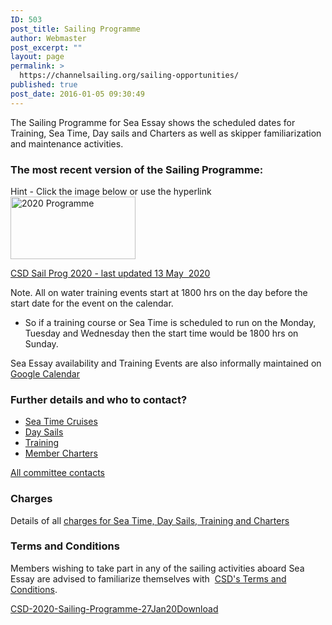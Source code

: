 ```yaml
---
ID: 503
post_title: Sailing Programme
author: Webmaster
post_excerpt: ""
layout: page
permalink: >
  https://channelsailing.org/sailing-opportunities/
published: true
post_date: 2016-01-05 09:30:49
---
```

<p>The Sailing Programme for Sea Essay shows the scheduled dates for Training, Sea Time, Day sails and Charters as well as skipper familiarization and maintenance activities.</p>
<h3>The most recent version of the Sailing Programme:</h3>
<p>Hint - Click the image below or use the hyperlink<br /><a href="https://channelsailing.org/wp-content/uploads/2020/05/CSD-2020-Sailing-Programme-24Apr20.pdf"><img class="alignnone wp-image-840 size-full" src="https://channelsailing.org/wp-content/uploads/2015/12/2016-programme-e1452621698306.png" alt="2020 Programme" width="200" height="100" /></a></p>
<p><a href="https://channelsailing.org/wp-content/uploads/2020/05/CSD-2020-Sailing-Programme-24Apr20.pdf">CSD Sail Prog 2020 - last updated 13 May  2020</a></p>
<p>Note. All on water training events start at 1800 hrs on the day before the start date for the event on the calendar.</p>
<ul>
<li>So if a training course or Sea Time is scheduled to run on the Monday, Tuesday and Wednesday then the start time would be 1800 hrs on Sunday.</li>
</ul>
<p>Sea Essay availability and Training Events are also informally maintained on <a href="https://channelsailing.org/2018/03/02/csd-calendar/">Google Calendar</a></p>
<h3>Further details and who to contact?</h3>
<ul>
<li><a href="//channelsailing.org/sea-time-cruises/">Sea Time Cruises</a></li>
<li><a href="//channelsailing.org/day-sails/">Day Sails</a></li>
<li><a href="//channelsailing.org/training/">Training</a></li>
<li><a href="//channelsailing.org/charters/">Member Charters</a></li>
</ul>
<p><a href="//channelsailing.org/contacts/">All committee contacts</a></p>
<h3>Charges</h3>
<p>Details of all <a href="https://channelsailing.wordpress.com/charges/">charges for Sea Time, Day Sails, Training and Charters</a></p>
<h3>Terms and Conditions</h3>
<p>Members wishing to take part in any of the sailing activities aboard Sea Essay are advised to familiarize themselves with  <a href="https://channelsailing.wordpress.com/terms-conditions/">CSD's Terms and Conditions</a>.</p>

<!-- wp:media-text -->
<div class="wp-block-media-text alignwide"><figure class="wp-block-media-text__media"></figure><div class="wp-block-media-text__content"><!-- wp:paragraph {"placeholder":"Content…","fontSize":"large"} -->
<p class="has-large-font-size"></p>
<!-- /wp:paragraph --></div></div>
<!-- /wp:media-text -->

<!-- wp:file {"id":2656,"href":"https://channelsailing.org/wp-content/uploads/2020/01/CSD-2020-Sailing-Programme-27Jan20.pdf"} -->
<div class="wp-block-file"><a href="https://channelsailing.org/wp-content/uploads/2020/01/CSD-2020-Sailing-Programme-27Jan20.pdf">CSD-2020-Sailing-Programme-27Jan20</a><a href="https://channelsailing.org/wp-content/uploads/2020/01/CSD-2020-Sailing-Programme-27Jan20.pdf" class="wp-block-file__button" download>Download</a></div>
<!-- /wp:file -->

<!-- wp:paragraph -->
<p></p>
<!-- /wp:paragraph -->

<!-- wp:image -->
<figure class="wp-block-image"><img alt=""/></figure>
<!-- /wp:image -->

<!-- wp:image -->
<figure class="wp-block-image"><img alt=""/></figure>
<!-- /wp:image -->